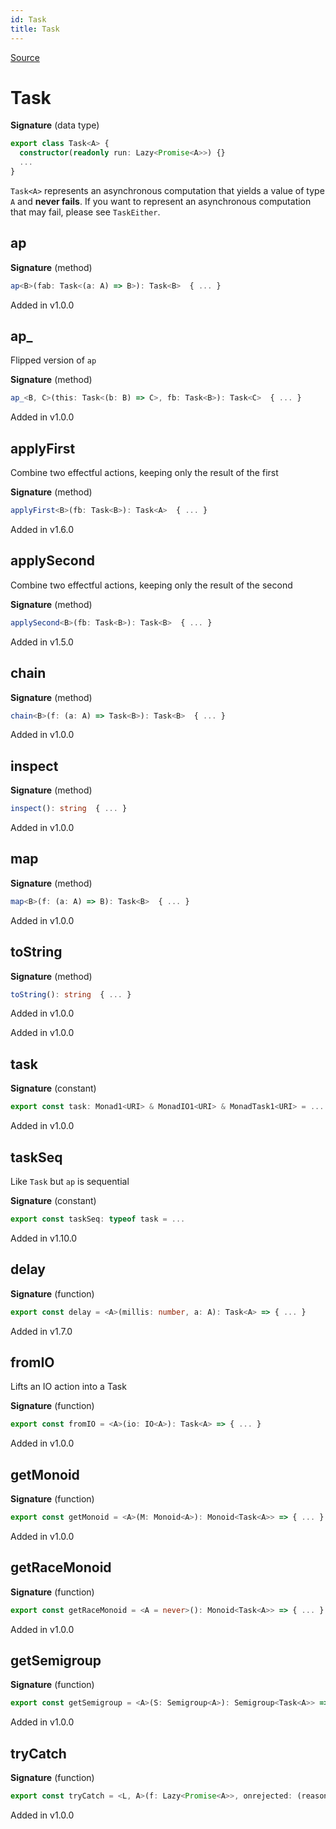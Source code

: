 ```yaml
---
id: Task
title: Task
---
```


[Source](https://github.com/gcanti/fp-ts/blob/master/src/Task.ts)

# Task

**Signature** (data type)

```ts
export class Task<A> {
  constructor(readonly run: Lazy<Promise<A>>) {}
  ...
}
```

`Task<A>` represents an asynchronous computation that yields a value of type `A` and **never fails**.
If you want to represent an asynchronous computation that may fail, please see `TaskEither`.

## ap

**Signature** (method)

```ts
ap<B>(fab: Task<(a: A) => B>): Task<B>  { ... }
```

Added in v1.0.0

## ap\_

Flipped version of `ap`

**Signature** (method)

```ts
ap_<B, C>(this: Task<(b: B) => C>, fb: Task<B>): Task<C>  { ... }
```

Added in v1.0.0

## applyFirst

Combine two effectful actions, keeping only the result of the first

**Signature** (method)

```ts
applyFirst<B>(fb: Task<B>): Task<A>  { ... }
```

Added in v1.6.0

## applySecond

Combine two effectful actions, keeping only the result of the second

**Signature** (method)

```ts
applySecond<B>(fb: Task<B>): Task<B>  { ... }
```

Added in v1.5.0

## chain

**Signature** (method)

```ts
chain<B>(f: (a: A) => Task<B>): Task<B>  { ... }
```

Added in v1.0.0

## inspect

**Signature** (method)

```ts
inspect(): string  { ... }
```

Added in v1.0.0

## map

**Signature** (method)

```ts
map<B>(f: (a: A) => B): Task<B>  { ... }
```

Added in v1.0.0

## toString

**Signature** (method)

```ts
toString(): string  { ... }
```

Added in v1.0.0

Added in v1.0.0

## task

**Signature** (constant)

```ts
export const task: Monad1<URI> & MonadIO1<URI> & MonadTask1<URI> = ...
```

Added in v1.0.0

## taskSeq

Like `Task` but `ap` is sequential

**Signature** (constant)

```ts
export const taskSeq: typeof task = ...
```

Added in v1.10.0

## delay

**Signature** (function)

```ts
export const delay = <A>(millis: number, a: A): Task<A> => { ... }
```

Added in v1.7.0

## fromIO

Lifts an IO action into a Task

**Signature** (function)

```ts
export const fromIO = <A>(io: IO<A>): Task<A> => { ... }
```

Added in v1.0.0

## getMonoid

**Signature** (function)

```ts
export const getMonoid = <A>(M: Monoid<A>): Monoid<Task<A>> => { ... }
```

Added in v1.0.0

## getRaceMonoid

**Signature** (function)

```ts
export const getRaceMonoid = <A = never>(): Monoid<Task<A>> => { ... }
```

Added in v1.0.0

## getSemigroup

**Signature** (function)

```ts
export const getSemigroup = <A>(S: Semigroup<A>): Semigroup<Task<A>> => { ... }
```

Added in v1.0.0

## tryCatch

**Signature** (function)

```ts
export const tryCatch = <L, A>(f: Lazy<Promise<A>>, onrejected: (reason: unknown) => L): Task<Either<L, A>> => { ... }
```

Added in v1.0.0
